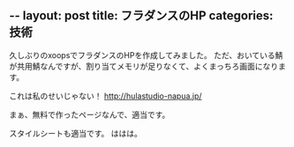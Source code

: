 --
layout: post
title: フラダンスのHP
categories: 技術
--

久しぶりのxoopsでフラダンスのHPを作成してみました。
ただ、おいている鯖が共用鯖なんですが、割り当てメモリが足りなくて、よくまっちろ画面になります。

これは私のせいじゃない！
<a href="http://hulastudio-napua.jp/" target="_blank">http://hulastudio-napua.jp/</a>

まぁ、無料で作ったページなんで、適当です。

スタイルシートも適当です。
ははは。

